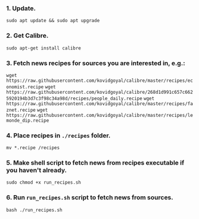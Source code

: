 ### 1. Update.

`sudo apt update && sudo apt upgrade`

### 2. Get Calibre.

`sudo apt-get install calibre`

### 3. Fetch news recipes for sources you are interested in, e.g.:

`wget https://raw.githubusercontent.com/kovidgoyal/calibre/master/recipes/economist.recipe`
`wget https://raw.githubusercontent.com/kovidgoyal/calibre/268d1d991c657c6625920194b3d7c3f98c34a98d/recipes/people_daily.recipe`
`wget https://raw.githubusercontent.com/kovidgoyal/calibre/master/recipes/faznet.recipe`
`wget https://raw.githubusercontent.com/kovidgoyal/calibre/master/recipes/lemonde_dip.recipe`

### 4. Place recipes in `./recipes` folder.

`mv *.recipe /recipes`

### 5. Make shell script to fetch news from recipes executable if you haven't already.

`sudo chmod +x run_recipes.sh`

### 6. Run `run_recipes.sh` script to fetch news from sources.

`bash ./run_recipes.sh`
